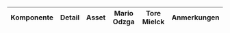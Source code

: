 
| Komponente | Detail | Asset | Mario Odzga | Tore Mielck | Anmerkungen| 
| ---------- | ------ | ----- | ----------- | ----------- | ---------- |
